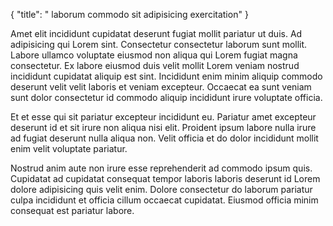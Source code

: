 {
  "title": " laborum commodo sit adipisicing exercitation"
}

Amet elit incididunt cupidatat deserunt fugiat mollit pariatur ut duis. Ad adipisicing qui Lorem sint. Consectetur consectetur laborum sunt mollit. Labore ullamco voluptate eiusmod non aliqua qui Lorem fugiat magna consectetur. Ex labore eiusmod duis velit mollit Lorem veniam nostrud incididunt cupidatat aliquip est sint. Incididunt enim minim aliquip commodo deserunt velit velit laboris et veniam excepteur. Occaecat ea sunt veniam sunt dolor consectetur id commodo aliquip incididunt irure voluptate officia.

Et et esse qui sit pariatur excepteur incididunt eu. Pariatur amet excepteur deserunt id et sit irure non aliqua nisi elit. Proident ipsum labore nulla irure ad fugiat deserunt nulla aliqua non. Velit officia et do dolor incididunt mollit enim velit voluptate pariatur.

Nostrud anim aute non irure esse reprehenderit ad commodo ipsum quis. Cupidatat ad cupidatat consequat tempor laboris laboris deserunt id Lorem dolore adipisicing quis velit enim. Dolore consectetur do laborum pariatur culpa incididunt et officia cillum occaecat cupidatat. Eiusmod officia minim consequat est pariatur labore.